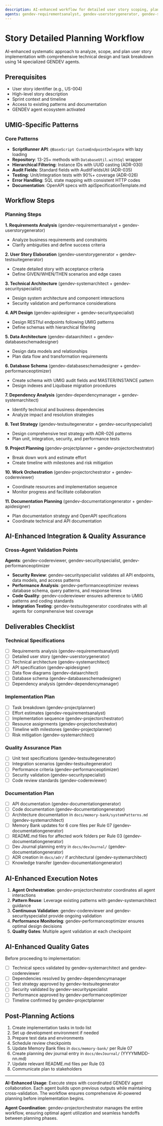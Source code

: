 ```yaml
---
description: AI-enhanced workflow for detailed user story scoping, planning, and task breakdown using GENDEV agents
agents: gendev-requirementsanalyst, gendev-userstorygenerator, gendev-systemarchitect, gendev-apidesigner, gendev-dataarchitect, gendev-databaseschemadesigner, gendev-dependencymanager, gendev-testsuitegenerator, gendev-projectplanner, gendev-projectorchestrator, gendev-documentationgenerator, gendev-codereviewer, gendev-securityspecialist, gendev-performanceoptimizer
---
```


# Story Detailed Planning Workflow

AI-enhanced systematic approach to analyze, scope, and plan user story implementation with comprehensive technical design and task breakdown using 14 specialized GENDEV agents.

## Prerequisites

- User story identifier (e.g., US-004)
- High-level story description
- Sprint context and timeline
- Access to existing patterns and documentation
- GENDEV agent ecosystem activated

## UMIG-Specific Patterns

### Core Patterns

- **ScriptRunner API**: `@BaseScript CustomEndpointDelegate` with lazy loading
- **Repository**: 13-25+ methods with `DatabaseUtil.withSql` wrapper
- **Hierarchical Filtering**: Instance IDs with UUID casting (ADR-030)
- **Audit Fields**: Standard fields with AuditFieldsUtil (ADR-035)
- **Testing**: Unit/integration tests with 90%+ coverage (ADR-026)
- **Error Handling**: SQL state mapping with consistent HTTP codes
- **Documentation**: OpenAPI specs with apiSpecificationTemplate.md

## Workflow Steps

### Planning Steps

**1. Requirements Analysis** (gendev-requirementsanalyst + gendev-userstorygenerator)

- Analyze business requirements and constraints
- Clarify ambiguities and define success criteria

**2. User Story Elaboration** (gendev-userstorygenerator + gendev-testsuitegenerator)

- Create detailed story with acceptance criteria
- Define GIVEN/WHEN/THEN scenarios and edge cases

**3. Technical Architecture** (gendev-systemarchitect + gendev-securityspecialist)

- Design system architecture and component interactions
- Security validation and performance considerations

**4. API Design** (gendev-apidesigner + gendev-securityspecialist)

- Design RESTful endpoints following UMIG patterns
- Define schemas with hierarchical filtering

**5. Data Architecture** (gendev-dataarchitect + gendev-databaseschemadesigner)

- Design data models and relationships
- Plan data flow and transformation requirements

**6. Database Schema** (gendev-databaseschemadesigner + gendev-performanceoptimizer)

- Create schema with UMIG audit fields and MASTER/INSTANCE pattern
- Design indexes and Liquibase migration procedures

**7. Dependency Analysis** (gendev-dependencymanager + gendev-systemarchitect)

- Identify technical and business dependencies
- Analyze impact and resolution strategies

**8. Test Strategy** (gendev-testsuitegenerator + gendev-securityspecialist)

- Design comprehensive test strategy with ADR-026 patterns
- Plan unit, integration, security, and performance tests

**9. Project Planning** (gendev-projectplanner + gendev-projectorchestrator)

- Break down work and estimate effort
- Create timeline with milestones and risk mitigation

**10. Work Orchestration** (gendev-projectorchestrator + gendev-codereviewer)

- Coordinate resources and implementation sequence
- Monitor progress and facilitate collaboration

**11. Documentation Planning** (gendev-documentationgenerator + gendev-apidesigner)

- Plan documentation strategy and OpenAPI specifications
- Coordinate technical and API documentation

## AI-Enhanced Integration & Quality Assurance

### Cross-Agent Validation Points

**Agents**: gendev-codereviewer, gendev-securityspecialist, gendev-performanceoptimizer

- **Security Review**: gendev-securityspecialist validates all API endpoints, data models, and access patterns
- **Performance Analysis**: gendev-performanceoptimizer reviews database schema, query patterns, and response times
- **Code Quality**: gendev-codereviewer ensures adherence to UMIG patterns and coding standards
- **Integration Testing**: gendev-testsuitegenerator coordinates with all agents for comprehensive test coverage

## Deliverables Checklist

### Technical Specifications

- [ ] Requirements analysis (gendev-requirementsanalyst)
- [ ] Detailed user story (gendev-userstorygenerator)
- [ ] Technical architecture (gendev-systemarchitect)
- [ ] API specification (gendev-apidesigner)
- [ ] Data flow diagrams (gendev-dataarchitect)
- [ ] Database schema (gendev-databaseschemadesigner)
- [ ] Dependency analysis (gendev-dependencymanager)

### Implementation Plan

- [ ] Task breakdown (gendev-projectplanner)
- [ ] Effort estimates (gendev-requirementsanalyst)
- [ ] Implementation sequence (gendev-projectorchestrator)
- [ ] Resource assignments (gendev-projectorchestrator)
- [ ] Timeline with milestones (gendev-projectplanner)
- [ ] Risk mitigation (gendev-systemarchitect)

### Quality Assurance Plan

- [ ] Unit test specifications (gendev-testsuitegenerator)
- [ ] Integration scenarios (gendev-testsuitegenerator)
- [ ] Performance criteria (gendev-performanceoptimizer)
- [ ] Security validation (gendev-securityspecialist)
- [ ] Code review standards (gendev-codereviewer)

### Documentation Plan

- [ ] API documentation (gendev-documentationgenerator)
- [ ] Code documentation (gendev-documentationgenerator)
- [ ] Architecture documentation in `docs/memory-bank/systemPatterns.md` (gendev-systemarchitect)
- [ ] Memory Bank updates for 6 core files per Rule 07 (gendev-documentationgenerator)
- [ ] README.md files for affected work folders per Rule 03 (gendev-documentationgenerator)
- [ ] Dev Journal planning entry in `docs/devJournal/` (gendev-documentationgenerator)
- [ ] ADR creation in `docs/adr/` if architectural (gendev-systemarchitect)
- [ ] Knowledge transfer (gendev-documentationgenerator)

## AI-Enhanced Execution Notes

1. **Agent Orchestration**: gendev-projectorchestrator coordinates all agent interactions
2. **Pattern Reuse**: Leverage existing patterns with gendev-systemarchitect guidance
3. **Continuous Validation**: gendev-codereviewer and gendev-securityspecialist provide ongoing validation
4. **Performance Monitoring**: gendev-performanceoptimizer ensures optimal design decisions
5. **Quality Gates**: Multiple agent validation at each checkpoint

## AI-Enhanced Quality Gates

Before proceeding to implementation:

- [ ] Technical specs validated by gendev-systemarchitect and gendev-codereviewer
- [ ] Dependencies resolved by gendev-dependencymanager
- [ ] Test strategy approved by gendev-testsuitegenerator
- [ ] Security validated by gendev-securityspecialist
- [ ] Performance approved by gendev-performanceoptimizer
- [ ] Timeline confirmed by gendev-projectplanner

## Post-Planning Actions

1. Create implementation tasks in todo list
2. Set up development environment if needed
3. Prepare test data and environments
4. Schedule review checkpoints
5. Update Memory Bank files in `docs/memory-bank/` per Rule 07
6. Create planning dev journal entry in `docs/devJournal/` (YYYYMMDD-nn.md)
7. Update relevant README.md files per Rule 03
8. Communicate plan to stakeholders

---

**AI-Enhanced Usage**: Execute steps with coordinated GENDEV agent collaboration. Each agent builds upon previous outputs while maintaining cross-validation. The workflow ensures comprehensive AI-powered planning before implementation begins.

**Agent Coordination**: gendev-projectorchestrator manages the entire workflow, ensuring optimal agent utilization and seamless handoffs between planning phases.

